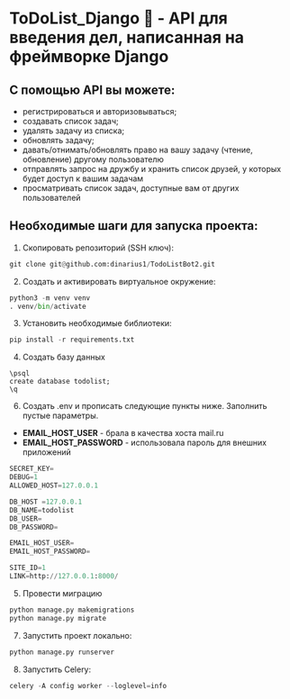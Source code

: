 # ToDoList_Django 📝 - API для введения дел, написанная на фреймворке Django

## С помощью API вы можете:
* регистрироваться и авторизовываться;
* создавать список задач;
* удалять задачу из списка;
* обновлять задачу;
* давать/отнимать/обновлять право на вашу задачу (чтение, обновление) другому пользователю
* отправлять запрос на дружбу и хранить список друзей, у которых будет доступ к вашим задачам
* просматривать список задач, доступные вам от других пользователей

## Необходимые шаги для запуска проекта:
1. Скопировать репозиторий (SSH ключ):
```py
git clone git@github.com:dinarius1/TodoListBot2.git
```
2. Создать и активировать виртуальное окружение:
```py
python3 -m venv venv
. venv/bin/activate
```
3. Установить необходимые библиотеки:
```py
pip install -r requirements.txt
```
4. Создать базу данных
```
\psql
create database todolist;
\q
```
6. Создать .env и прописать следующие пункты ниже. Заполнить пустые параметры.
- **EMAIL_HOST_USER** - брала в качества хоста mail.ru
- **EMAIL_HOST_PASSWORD** - использовала пароль для внешних приложений
```py
SECRET_KEY=
DEBUG=1
ALLOWED_HOST=127.0.0.1

DB_HOST =127.0.0.1
DB_NAME=todolist
DB_USER=
DB_PASSWORD=

EMAIL_HOST_USER=
EMAIL_HOST_PASSWORD=

SITE_ID=1
LINK=http://127.0.0.1:8000/
```
5. Провести миграцию
```py
python manage.py makemigrations
python manage.py migrate        
```
7. Запустить проект локально:
```py
python manage.py runserver      
```
8. Запустить Celery:
```py
celery -A config worker --loglevel=info      
```
